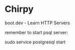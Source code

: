 # Chirpy
boot.dev - Learn HTTP Servers

remember to start psql server:

sudo service postgresql start
